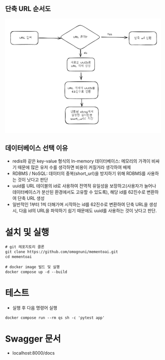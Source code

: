 ## 단축 URL 순서도
![순서도](image.png)


## 데이터베이스 선택 이유
- redis와 같은 key-value 형식의 In-memory 데이터베이스: 메모리의 가격이 비싸기 때문에 많은 유저 수를 생각하면 비용이 커질거라 생각하여 배제
- RDBMS / NoSQL: 데이터의 중복(short_url)을 방지하기 위해 RDBMS를 사용하는 것이 낫다고 판단
- uuid를 URL 테이블의 id로 사용하여 전역적 유일성을 보장하고(사용자가 늘어나 데이터베이스가 분산된 환경에서도 고유할 수 있도록), 해당 id를 62진수로 변환하여 단축 URL 생성
- 일반적인 1부터 1씩 더해가며 시작하는 id를 62진수로 변환하여 단축 URL을 생성 시, 다음 id의 URL을 파악하기 쉽기 때문에도 uuid를 사용하는 것이 낫다고 판단.

# 설치 및 실행
```
# git 레포지토리 클론
git clone https://github.com/omognuni/mementoai.git
cd mementoai

# docker image 빌드 및 실행
docker compose up -d --build
```
# 테스트
- 실행 후 다음 명령어 실행
```
docker compose run --rm qs sh -c 'pytest app'
```

# Swagger 문서
- localhost:8000/docs
